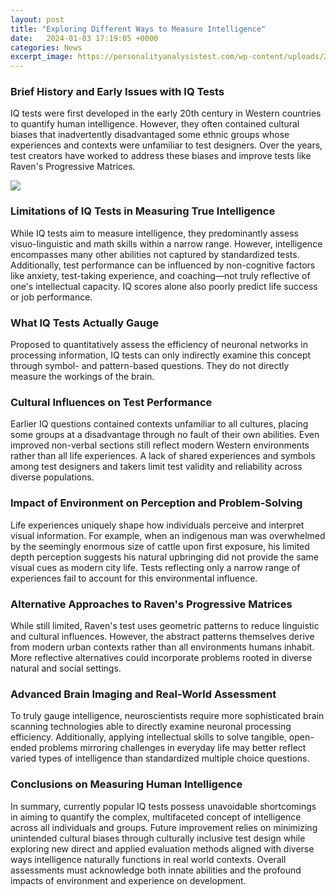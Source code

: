 ```yaml
---
layout: post
title: "Exploring Different Ways to Measure Intelligence"
date:   2024-01-03 17:19:05 +0000
categories: News
excerpt_image: https://personalityanalysistest.com/wp-content/uploads/2022/01/ways-to-measure-intelligence.jpg
---
```

### Brief History and Early Issues with IQ Tests
IQ tests were first developed in the early 20th century in Western countries to quantify human intelligence. However, they often contained cultural biases that inadvertently disadvantaged some ethnic groups whose experiences and contexts were unfamiliar to test designers. Over the years, test creators have worked to address these biases and improve tests like Raven's Progressive Matrices. 


![](https://personalityanalysistest.com/wp-content/uploads/2022/01/ways-to-measure-intelligence.jpg)
### Limitations of IQ Tests in Measuring True Intelligence
While IQ tests aim to measure intelligence, they predominantly assess visuo-linguistic and math skills within a narrow range. However, intelligence encompasses many other abilities not captured by standardized tests. Additionally, test performance can be influenced by non-cognitive factors like anxiety, test-taking experience, and coaching—not truly reflective of one's intellectual capacity. IQ scores alone also poorly predict life success or job performance.

### What IQ Tests Actually Gauge
Proposed to quantitatively assess the efficiency of neuronal networks in processing information, IQ tests can only indirectly examine this concept through symbol- and pattern-based questions. They do not directly measure the workings of the brain. 

### Cultural Influences on Test Performance
Earlier IQ questions contained contexts unfamiliar to all cultures, placing some groups at a disadvantage through no fault of their own abilities. Even improved non-verbal sections still reflect modern Western environments rather than all life experiences. A lack of shared experiences and symbols among test designers and takers limit test validity and reliability across diverse populations.

### Impact of Environment on Perception and Problem-Solving  
Life experiences uniquely shape how individuals perceive and interpret visual information. For example, when an indigenous man was overwhelmed by the seemingly enormous size of cattle upon first exposure, his limited depth perception suggests his natural upbringing did not provide the same visual cues as modern city life. Tests reflecting only a narrow range of experiences fail to account for this environmental influence.

### Alternative Approaches to Raven's Progressive Matrices
While still limited, Raven's test uses geometric patterns to reduce linguistic and cultural influences. However, the abstract patterns themselves derive from modern urban contexts rather than all environments humans inhabit. More reflective alternatives could incorporate problems rooted in diverse natural and social settings.

### Advanced Brain Imaging and Real-World Assessment   
To truly gauge intelligence, neuroscientists require more sophisticated brain scanning technologies able to directly examine neuronal processing efficiency. Additionally, applying intellectual skills to solve tangible, open-ended problems mirroring challenges in everyday life may better reflect varied types of intelligence than standardized multiple choice questions.

### Conclusions on Measuring Human Intelligence
In summary, currently popular IQ tests possess unavoidable shortcomings in aiming to quantify the complex, multifaceted concept of intelligence across all individuals and groups. Future improvement relies on minimizing unintended cultural biases through culturally inclusive test design while exploring new direct and applied evaluation methods aligned with diverse ways intelligence naturally functions in real world contexts. Overall assessments must acknowledge both innate abilities and the profound impacts of environment and experience on development.
